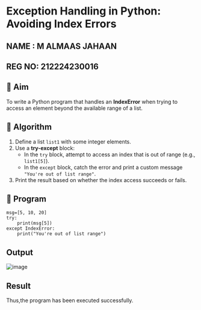 # Exception Handling in Python: Avoiding Index Errors
## NAME : M ALMAAS JAHAAN
## REG NO: 212224230016
## 🎯 Aim
To write a Python program that handles an **IndexError** when trying to access an element beyond the available range of a list.

## 🧠 Algorithm
1. Define a list `list1` with some integer elements.
2. Use a **try-except** block:
   - In the `try` block, attempt to access an index that is out of range (e.g., `list1[5]`).
   - In the `except` block, catch the error and print a custom message `"You're out of list range"`.
3. Print the result based on whether the index access succeeds or fails.

## 🧾 Program
```
msg=[5, 10, 20]
try:
    print(msg[5])
except IndexError:
    print("You're out of list range")
```
## Output

![image](https://github.com/user-attachments/assets/28a3082e-c0be-46c0-a30b-a2497fe2ce00)

## Result
Thus,the program has been executed successfully.
